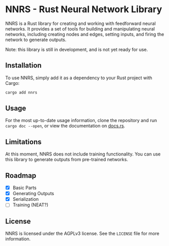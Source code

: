 # NNRS - Rust Neural Network Library
NNRS is a Rust library for creating and working with feedforward neural
networks. It provides a set of tools for building and manipulating neural
networks, including creating nodes and edges, setting inputs, and firing the
network to generate outputs.

Note: this library is still in development, and is not yet ready for use.

## Installation
To use NNRS, simply add it as a dependency to your Rust project with Cargo:

```sh
cargo add nnrs
```

## Usage

For the most up-to-date usage information, clone the 
repository and run `cargo doc --open`, or view the
documentation on [docs.rs](https://docs.rs/nnrs).

## Limitations

At this moment, NNRS does not include training functionality. You
can use this library to generate outputs from pre-trained networks.

## Roadmap

- [x] Basic Parts
- [x] Generating Outputs
- [x] Serialization
- [ ] Training (NEAT?)

## License
NNRS is licensed under the AGPLv3 license. See the `LICENSE` file for more
information.
